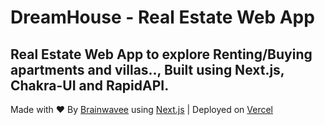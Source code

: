 # DreamHouse - Real Estate Web App

## Real Estate Web App to explore Renting/Buying apartments and villas.., Built using Next.js, Chakra-UI and RapidAPI.

Made with ❤️ By <a href="https://twitter.com/asmoreal">Brainwavee</a> using <a href="https://nextjs.org/">Next.js</a> | Deployed on <a href="https://vercel.com/">Vercel</a>
